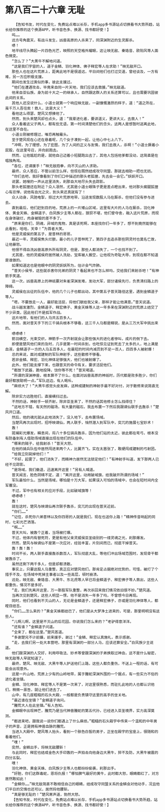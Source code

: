 # 第八百二十六章 无耻
        【告知书友，时代在变化，免费站点难以长存，手机app多书源站点切换看书大势所趋，站长给你推荐的这个换源APP，听书音色多、换源、找书都好使！】
       呜……
       远方号角震天，有战斗发生，凶兽高原的人杀来了，同深渊附近的生灵厮杀。
       哧！
       地平线尽头腾起一片四色光芒，映照的天空格外耀眼，这让映无敌、秦珞音、欧阳风等人面色微变。
       “怎么了？”大黑牛不解地问道。
       “这是我们宇宙的人，道子金鳞、羽化神体、佛子释宏等人在求助！”映无敌开口。
       那些人也在这片荒原上，距离此地不是很遥远，平日间他们也打过交道，曾经谈及，一方有难，另一方应积极支援。
       期间也发生过类似的事，彼此支援过。
       “他们在遭遇攻击，毕竟来自同一片天地，我们应该去救援。”映无敌道。
       他来自亚仙族，身为前十大之一的继承人，自然跟这群人的关系还算可以，且也需要巩固彼此间的关系。
       其他人还没说什么，小道士就第一个响应映无敌，一副慷慨激昂的样子，道：“道之所在，虽千万人吾往矣！救人，这是大义！”
       看他这么得瑟，楚风又想揍他了。
       然而，到头来楚风却也点头，道：“我辈进化者，要讲道义，更讲大义，去救人！”
       众人看着这父子两人，都有些无语，第一时间清楚他们的念头，这两人是想暂时逃离此地，在这里不自在。
       小道士刚被修理过，唯恐再触霉头。
       至于楚风现在心还在悬着呢，几个女子凑到一起，让他心中七上八下。
       “冲啊，为了理想，为了宏图，为了人间的正义与友情，我们去救人，杀啊！”小道士撅着小屁股，在这里号召，并向前跑去。
       然而，让他尴尬的是，就他自己迈着小短腿跑出去了，其他人包括他爹都没动，这简直是在唱独角戏。
       “各位，还请援手！”映无敌抱拳，向不灭山的人求助。
       最终，众人答应，不管以前怎么样，但现在既然结成攻守同盟，那就去相助一把也无妨。
       “你们去吧，我好像看到了你们口中描述的那头老狐狸，先去会一会它。”妖妖开口。
       说罢，她嗖的一声从这里消失，刹那自大地尽头失去踪影。
       那头老狐狸还在附近？众人凛然，尤其是小道士眼珠子更是差点瞪出来，他对那头瘸腿狐狸心有忌惮，说他有血光之灾，到头来还真就有了！
       众人动身，风驰电掣，掠过大片荒原地带，沿途发现数股人马在厮杀，但他们没有参与进去。
       直到最后，他们赶到目的地，荒原上的一片矮山区域，这里有大片的人马在厮杀，羽化神体、黄金天蛛、金鳞道子、白凤族少主等人都在，狼狈不堪，他们曾夺舍，融入这片荒原，而现在身体破烂，肉身被毁的差不多了。
       “原来是你们，阴魂，异域的鬼物，真是该死啊，本座找你们一年多了，想不到竟然能够在此看到，哈哈，天幸！”为首者大笑。
       他是灵威侯的第五子，是普林的哥哥。
       最近一年，灵威侯焦头烂额，最小的儿子普林死了，第四子去追杀那些阴灵时也莫名亡故，让他暴怒。
       他恨不得血洗凶兽高原外所有阴灵，但是，那些人都消失了，一个也找不到了。
       尤其是，他的灵威侯府居然被人洗劫，宝库被人搬空，让他视为奇耻大辱，到现在都不知道是谁做的。
       如果知道这也是他眼中的阴灵妖妖所为，估计会气炸肺。
       “普天小侯爷，这些就杀害你兄弟的阴灵？看起来也不怎么样吗，交给我们来射杀吧！”有神箭手笑道。
       这一次，凶兽高原上的神祇要对朱雀深渊发难，发动大军，部分诸侯先行，负责清扫路上的障碍。
       灵威侯在出征的队伍中，他的几个儿子也都出动，其中第五子普天路径这里，遇到金鳞道子等人。
       “嗯，不要放走一人，最好能活捉，将他们献给我父亲，那样才能让他满意。”普天说道。
       战斗越发激烈，金鳞道子、释宏佛子、黄金天蛛等人这一年多来在深渊附近的荒原上结交了不少异类，因此他们不是孤军作战。
       这片地带，有他们的人马共五百多人。
       然而，面对普天手下的三千骑兵根本不够看，这三千人马都是精锐，是从三万大军中挑出来的。
       哧哧哧！
       箭羽横空，光束交织，神箭手一次齐射就会让那些强大的进化者惨叫，成片的倒下去。
       即便是楚风他们来的及时，几乎是第一时间杀到，也吃惊见证到死去了太多的人，地上满是血液，金鳞道子一方的人马五百多人，在最短的时间内减员到不足一百人，四百多人被射爆！
       总的来说，面对成建制的军队神射手，这些散修不够看。
       若非金鳞、释宏、羽化神体足够强大，他们也被射爆了。
       此外，他们能支撑下来，也跟普天的命令有关，要求活捉他们。
       “都放下武器，跪地投降，饶你等不死！”普天喝道。
       “所谓的深渊神兽，根本算不了什么，在面对凶兽高原的神祇时，历代都是败多胜少，你们最好都放聪明一点。”军队这边，有人喝斥。
       “麻烦大了！”大黑牛感觉头皮发麻，这种成建制的神射手最不好对付，对于散修来说简直无解。
       除非实力远胜他们，直接横扫过去。
       不然的话，神射手一顿齐射，除非亚圣来了，不然的话其他修士怎么挡得住？
       “这地方不错，有天然的磁场，有大量的磁石，我去布置一下然后我跟谪仙联手去轰杀！”楚风开口道。
       然后，他的魂光就从此地消失了，没入地下，去布置场域。
       当楚风再次出现时，招呼映谪仙，两人联手，悄然潜入到军队中，突兀的施展七宝妙术！
       轰！
       斑斓彩光爆发，瞬息间，将八十多位骑兵轰杀，因为他们站的太近，彼此都在弯弓，根本没有防备到有人借助场域直接出现在他们的队伍中。
       “哪来的贼子，给我射杀！”普天大怒。
       在他的骑兵队伍中居然闯进来两个人，比翼齐飞，实在太嚣张了，敢硬闯成建制的弓射团。
       “给我立刻毙掉他们！”
       “不好，起雾了，他们消失了，而精神力居然无法锁定他们！”有神射手叫道，发下那两人已经不见踪影。
       “是场域，我们撤退，迅速离开这里！”另有人喊道。
       普天闻言，脸色阴晴不定，道：“离开这里，动用破域旗，给我破开所谓的场域！”
       军队最怕什么，当然是场域，哪怕是十万大军，如果误入可怕的场域中，也会在短时间内全军覆没。
       不过，军中也有相关的应对手段，比如破域旗等！
       哧哧哧！
       轰！
       就在这时，楚风与映谪仙再次联手轰杀，突兀的出现在普天近前。
       “你们……”
       “记住，杀死你六弟普林以及你四哥的人就是我们，现在也送你上路！”精神传音响起的同时，七彩光芒洒落。
       “啊……”
       普天大叫，被轰个正着，当场被打爆。
       不过，他体内有替死符，更是有他父亲灵威侯亚圣级别的一缕灵魂之光，刹那爆发。
       然而，楚风与映谪仙不是第一次应对，经验丰富，片刻间而已，彻底干掉普天。
       轰！轰！轰！
       时间不长，两人联手直接轰杀数百人，军队彻底大乱，等他们冲出场域范围时，发现骨干都被轰杀了。
       虽然还剩下两千多人，但是却都溃散。
       事实上，只要这股人马重整，真正应对楚风他们，那肯定占据绝对优势的，可惜，被打了个措手不及，在场域中死掉主事者以及一些高层，顿时崩溃。
       远处，映无敌、秦珞音、大黑牛、东北虎等人早已将金鳞道子、释宏佛子等人救出，这些人都重伤，情况不是多好。
       “走，我们先离开这里，万一那股军队重整，再次杀回来我们情况依旧很不妙。”楚风道。
       当再次见到楚风，这些人明显一愣，他不是消失一年多了吗，不曾想今日再现。
       同时，他们也看到不灭山的人，无论是金鳞道子，还是释宏佛子，亦或是羽化神体等人，都瞠目结舌。
       “你们……怎么来的？”黄金天蛛都结巴了，他们是从大梦净土进来的，可是，那里明明没有这些人。
       “儿啊儿啊，这里是不灭山的后花园，你说我们怎么来的？”老驴得意洋洋。
       “还有谁？”金鳞道子问道。
       “全来了，都在这里。”楚风答道。
       “多谢楚兄不计前嫌，前来援手，谢过！”金鳞、释宏认真施礼，表示感谢。
       “走，去我们另一处大本营吧，那里有深渊的一部分人马，应该还算安全。”白凤族少主说道。
       他们跟深渊的人交好，利用呼吸法、妙术等曾跟深渊的子弟换取过神血，这不是什么秘密，映无敌等人早就知道了。
       最终，楚风、映无敌、大黑牛等人护送他们上路，这些人都负重伤，不送上一程的话，有可能会出现意外。
       这是一片山地，荒原上少有的山岭地带，属于螣蛇深渊外围的一个据点，有一些实力不俗的进化者坐镇。
       金鳞、羽化神体、释宏等人不是第一次来了，对这里很熟悉，而驻扎此地的人也都认识他们，稍微一禀告，就让他们进去了。
       山中，有几座粗糙的石头大殿，一般都是负责镇守这里的高手的坐关地。
       “最近谁在坐镇？”金鳞道子询问。
       “螣荒大人在此坐镇。”有人告知。
       金鳞眼中出现神芒，螣荒乃是当代神兽螣蛇的第五代孙，已经进入亚圣境界，实力高深莫测。
       “都进来吧，跟我说一说你们都遇上了什么麻烦。”粗糙的石头殿宇中传来一个温和的中年男子的声音，正是拥有神兽血脉的螣荒。
       当进入大殿中，楚风等人抬头，看到一个肤色白皙的男子，正坐在殿宇的宝座上，很随和的看着他们。
       “噗！”
       突然，金鳞出手，将映无敌腰斩！
       与此同时，释宏也结成金色大手印轰的一声拍击向他身边大黑牛，猝不及防，大黑牛被震的四分五裂。
       噗！
       羽化神体、黄金天蛛、白凤族少主等人也都纷纷偷袭，刹那出手。
       “好胆，你们这群毒蛇，恩将仇报！”哪怕脾气最好的黄牛，此时都大怒，眼睛都红了，对方居然敢如此！
       “金鳞你……”映无敌简直不敢相信自己的眼睛，结成攻守同盟关系的金鳞会对他动手，况且他们平日的交情也还可以，居然将他腰斩。
       “真是够无耻的！”楚风寒声道，勃然大怒。
       【告知书友，时代在变化，免费站点难以长存，手机app多书源站点切换看书大势所趋，站长给你推荐的这个换源APP，听书音色多、换源、找书都好使！】